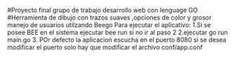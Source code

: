 #Proyecto final grupo de trabajo desarrollo web con lenguage GO
#Herramienta de dibujo con trazos suaves ,opciones de color y grosor manejo de usuarios utilzando Beego
Para ejecutar el aplicativo:
1.Si se posee BEE en el sistema ejecutar bee run si no ir al paso 2
2.ejecutar go run main.go
3. POr defecto la aplicacion escucha en el puerto 8080 si se desea modificar 
el puerto solo hay que modificar el archivo conf/app.conf
